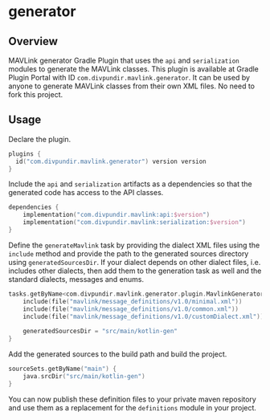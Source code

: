 # generator

## Overview

MAVLink generator Gradle Plugin that uses the `api` and `serialization` modules to generate the MAVLink classes. This
plugin is available at Gradle Plugin Portal with ID `com.divpundir.mavlink.generator`. It can be used by anyone to generate
MAVLink classes from their own XML files. No need to fork this project.

## Usage

Declare the plugin.
```kotlin
plugins {
  id("com.divpundir.mavlink.generator") version version
}
```

Include the `api` and `serialization` artifacts as a dependencies so that the generated code has access to the API
classes.
```kotlin
dependencies {
    implementation("com.divpundir.mavlink:api:$version")
    implementation("com.divpundir.mavlink:serialization:$version")
}
```

Define the `generateMavlink` task by providing the dialect XML files using the `include` method and provide the path to
the generated sources directory using `generatedSourcesDir`. If your dialect depends on other dialect files, i.e. includes other dialects, then add them to the generation
task as well and the standard dialects, messages and enums.
```kotlin
tasks.getByName<com.divpundir.mavlink.generator.plugin.MavlinkGeneratorTask>("generateMavlink") {
    include(file("mavlink/message_definitions/v1.0/minimal.xml"))
    include(file("mavlink/message_definitions/v1.0/common.xml"))
    include(file("mavlink/message_definitions/v1.0/customDialect.xml"))
    
    generatedSourcesDir = "src/main/kotlin-gen"
}
```

Add the generated sources to the build path and build the project.
```kotlin
sourceSets.getByName("main") {
    java.srcDir("src/main/kotlin-gen")
}
```

You can now publish these definition files to your private maven repository and use them as a
replacement for the `definitions` module in your project.

